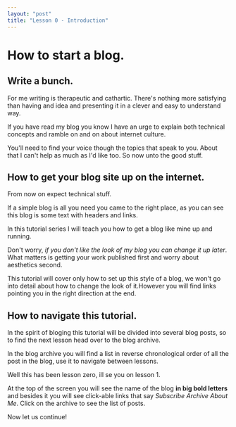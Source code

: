 ```yaml
---
layout: "post"
title: "Lesson 0 - Introduction"
---
```


# How to start a blog.

## Write a bunch. 

For me writing is therapeutic and cathartic. There's nothing more satisfying than having and idea and presenting it in a clever and easy to understand way.

If you have read my blog you know I have an urge to explain both technical concepts and ramble on and on about internet culture.

You'll need to find your voice though the topics that speak to you. About that I can't help as much as I'd like too. So now unto the good stuff.

## How to get your blog site up on the internet.

From now on expect technical stuff.

If a simple blog is all you need you came to the right place, as you can see this blog is some text with headers and links.

In this tutorial series I will teach you how to get a blog like mine up and running.

Don't worry, *if you don't like the look of my blog you can change it up later*. What matters is getting your work published first and worry about aesthetics second.

This tutorial will cover only how to set up this style of a blog, we won't go into detail about how to change the look of it.However you will find links pointing you in the right direction at the end.

## How to navigate this tutorial.

In the spirit of bloging this tutorial will be divided into several blog posts, so to find the next lesson head over to the blog archive.

In the blog archive you will find a list in reverse chronological order of all the post in the blog, use it to navigate between lessons.

Well this has been lesson zero, ill se you on lesson 1.

At the top of the screen you will see the name of the blog **in big bold letters** and besides it you will see click-able links that say *Subscribe Archive About Me*. Click on the archive to see the list of posts.

Now let us continue!